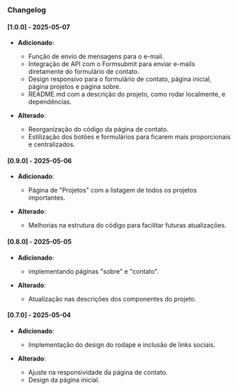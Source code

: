 ### Changelog

#### [1.0.0] - 2025-05-07
- **Adicionado**:
  - Função de envio de mensagens para o e-mail.
  - Integração de API com o Formsubmit para enviar e-mails diretamente do formulário de contato.
  - Design responsivo para o formulário de contato, página inicial, página projetos e página sobre.
  - README.md com a descrição do projeto, como rodar localmente, e dependências.
  
- **Alterado**:
  - Reorganização do código da página de contato.
  - Estilização dos botões e formulários para ficarem mais proporcionais e centralizados.

#### [0.9.0] - 2025-05-06
- **Adicionado**:
  - Página de "Projetos" com a listagem de todos os projetos importantes.
  
- **Alterado**:
  - Melhorias na estrutura do código para facilitar futuras atualizações.
  
#### [0.8.0] - 2025-05-05
- **Adicionado**:
  - implementando páginas "sobre" e "contato".
  
- **Alterado**:
  - Atualização nas descrições dos componentes do projeto.
  
#### [0.7.0] - 2025-05-04
- **Adicionado**:
  - Implementação do design do rodapé e inclusão de links sociais.
  
- **Alterado**:
  - Ajuste na responsividade da página de contato.
  - Design da página inicial.
